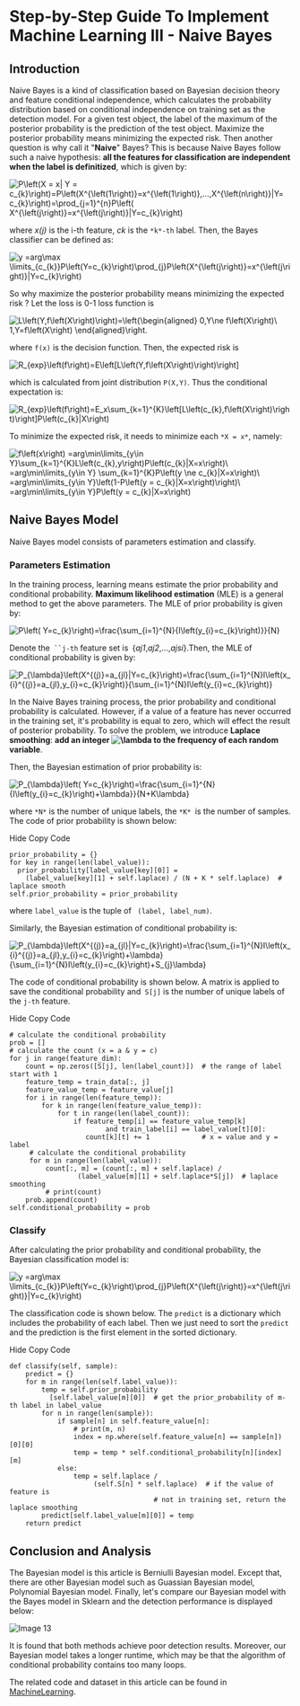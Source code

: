# Step-by-Step Guide To Implement Machine Learning III - Naive Bayes


## Introduction

Naive Bayes is a kind of classification based on Bayesian decision  theory and feature conditional independence, which calculates the  probability distribution based on conditional independence on training  set as the detection model. For a given test object, the label of the  maximum of the posterior probability is the prediction of the test  object. Maximize the posterior probability means minimizing the expected risk. Then another question is why call it "**Naive**" Bayes? This is because Naive Bayes follow such a naive hypothesis: **all the features for classification are independent when the label is definitized**, which is given by:

![P\left(X = x| Y = c_{k}\right)=P\left(X^{\left(1\right)}=x^{\left(1\right)},...,X^{\left(n\right)}|Y= c_{k}\right)=\prod_{j=1}^{n}P\left( X^{\left(j\right)}=x^{\left(j\right)}|Y=c_{k}\right)](https://www.zhihu.com/equation?tex=P%5Cleft%28X+%3D+x%7C+Y+%3D+c_%7Bk%7D%5Cright%29%3DP%5Cleft%28X%5E%7B%5Cleft%281%5Cright%29%7D%3Dx%5E%7B%5Cleft%281%5Cright%29%7D%2C...%2CX%5E%7B%5Cleft%28n%5Cright%29%7D%7CY%3D+c_%7Bk%7D%5Cright%29%3D%5Cprod_%7Bj%3D1%7D%5E%7Bn%7DP%5Cleft%28+X%5E%7B%5Cleft%28j%5Cright%29%7D%3Dx%5E%7B%5Cleft%28j%5Cright%29%7D%7CY%3Dc_%7Bk%7D%5Cright%29)

where *x(j)* is the i-th feature, *ck* is the `*k*-th` label. Then, the Bayes classifier can be defined as:

![y =arg\max \limits_{c_{k}}P\left(Y=c_{k}\right)\prod_{j}P\left(X^{\left(j\right)}=x^{\left(j\right)}|Y=c_{k}\right) ](https://www.zhihu.com/equation?tex=y+%3Darg%5Cmax+%5Climits_%7Bc_%7Bk%7D%7DP%5Cleft%28Y%3Dc_%7Bk%7D%5Cright%29%5Cprod_%7Bj%7DP%5Cleft%28X%5E%7B%5Cleft%28j%5Cright%29%7D%3Dx%5E%7B%5Cleft%28j%5Cright%29%7D%7CY%3Dc_%7Bk%7D%5Cright%29+)

So why maximize the posterior probability means minimizing the expected risk ? Let the loss is 0-1 loss function is

![L\left(Y,f\left(X\right)\right)=\left\{\begin{aligned} 0,Y\ne f\left(X\right)\\ 1,Y=f\left(X\right) \end{aligned}\right.](https://www.zhihu.com/equation?tex=L%5Cleft%28Y%2Cf%5Cleft%28X%5Cright%29%5Cright%29%3D%5Cleft%5C%7B%5Cbegin%7Baligned%7D+0%2CY%5Cne+f%5Cleft%28X%5Cright%29%5C%5C+1%2CY%3Df%5Cleft%28X%5Cright%29+%5Cend%7Baligned%7D%5Cright.)

where `f(x)` is the decision function. Then, the expected risk is

![R_{exp}\left(f\right)=E\left[L\left(Y,f\left(X\right)\right)\right]](https://www.zhihu.com/equation?tex=R_%7Bexp%7D%5Cleft%28f%5Cright%29%3DE%5Cleft%5BL%5Cleft%28Y%2Cf%5Cleft%28X%5Cright%29%5Cright%29%5Cright%5D)

which is calculated from joint distribution `P(X,Y)`. Thus the conditional expectation is:

![R_{exp}\left(f\right)=E_x\sum_{k=1}^{K}\left[L\left(c_{k},f\left(X\right)\right)\right]P\left(c_{k}|X\right)](https://www.zhihu.com/equation?tex=R_%7Bexp%7D%5Cleft%28f%5Cright%29%3DE_x%5Csum_%7Bk%3D1%7D%5E%7BK%7D%5Cleft%5BL%5Cleft%28c_%7Bk%7D%2Cf%5Cleft%28X%5Cright%29%5Cright%29%5Cright%5DP%5Cleft%28c_%7Bk%7D%7CX%5Cright%29)

To minimize the expected risk, it needs to minimize each `*X = x*`, namely:

![f\left(x\right) =arg\min\limits_{y\in Y}\sum_{k=1}^{K}L\left(c_{k},y\right)P\left(c_{k}|X=x\right)\\ =arg\min\limits_{y\in Y} \sum_{k=1}^{K}P\left(y \ne c_{k}|X=x\right)\\ =arg\min\limits_{y\in Y}\left(1-P\left(y = c_{k}|X=x\right)\right)\\ =arg\min\limits_{y\in Y}P\left(y = c_{k}|X=x\right)](https://www.zhihu.com/equation?tex=f%5Cleft%28x%5Cright%29+%3Darg%5Cmin%5Climits_%7By%5Cin+Y%7D%5Csum_%7Bk%3D1%7D%5E%7BK%7DL%5Cleft%28c_%7Bk%7D%2Cy%5Cright%29P%5Cleft%28c_%7Bk%7D%7CX%3Dx%5Cright%29%5C%5C+%3Darg%5Cmin%5Climits_%7By%5Cin+Y%7D+%5Csum_%7Bk%3D1%7D%5E%7BK%7DP%5Cleft%28y+%5Cne+c_%7Bk%7D%7CX%3Dx%5Cright%29%5C%5C+%3Darg%5Cmin%5Climits_%7By%5Cin+Y%7D%5Cleft%281-P%5Cleft%28y+%3D+c_%7Bk%7D%7CX%3Dx%5Cright%29%5Cright%29%5C%5C+%3Darg%5Cmin%5Climits_%7By%5Cin+Y%7DP%5Cleft%28y+%3D+c_%7Bk%7D%7CX%3Dx%5Cright%29)

## Naive Bayes Model

Naive Bayes model consists of parameters estimation and classify.

### Parameters Estimation

In the training process, learning means estimate the prior probability and conditional probability. **Maximum likelihood estimation** (MLE) is a general method to get the above parameters. The MLE of prior probability is given by:

![P\left( Y=c_{k}\right)=\frac{\sum_{i=1}^{N}{I\left(y_{i}=c_{k}\right)}}{N}](https://www.zhihu.com/equation?tex=P%5Cleft%28+Y%3Dc_%7Bk%7D%5Cright%29%3D%5Cfrac%7B%5Csum_%7Bi%3D1%7D%5E%7BN%7D%7BI%5Cleft%28y_%7Bi%7D%3Dc_%7Bk%7D%5Cright%29%7D%7D%7BN%7D)

Denote the` ``j-th` feature set is` `{*aj1*,*aj2*,...,*ajsi*}.Then, the MLE of conditional probability is given by:

![P_{\lambda}\left(X^{(j)}=a_{jl}|Y=c_{k}\right)=\frac{\sum_{i=1}^{N}I\left(x_{i}^{(j)}=a_{jl},y_{i}=c_{k}\right)}{\sum_{i=1}^{N}I\left(y_{i}=c_{k}\right)}](https://www.zhihu.com/equation?tex=P_%7B%5Clambda%7D%5Cleft%28X%5E%7B%28j%29%7D%3Da_%7Bjl%7D%7CY%3Dc_%7Bk%7D%5Cright%29%3D%5Cfrac%7B%5Csum_%7Bi%3D1%7D%5E%7BN%7DI%5Cleft%28x_%7Bi%7D%5E%7B%28j%29%7D%3Da_%7Bjl%7D%2Cy_%7Bi%7D%3Dc_%7Bk%7D%5Cright%29%7D%7B%5Csum_%7Bi%3D1%7D%5E%7BN%7DI%5Cleft%28y_%7Bi%7D%3Dc_%7Bk%7D%5Cright%29%7D)

In the Naive Bayes training process, the prior probability and  conditional probability is calculated. However, if a value of a feature  has never occurred in the training set, it's probability is equal to  zero, which will effect the result of posterior probability. To solve  the problem, we introduce **Laplace smoothing**: **add an integer ![\lambda](https://www.zhihu.com/equation?tex=%5Clambda) to the frequency of each random variable**.

Then, the Bayesian estimation of prior probability is:

![P_{\lambda}\left( Y=c_{k}\right)=\frac{\sum_{i=1}^{N}{I\left(y_{i}=c_{k}\right)+\lambda}}{N+K\lambda}](https://www.zhihu.com/equation?tex=P_%7B%5Clambda%7D%5Cleft%28+Y%3Dc_%7Bk%7D%5Cright%29%3D%5Cfrac%7B%5Csum_%7Bi%3D1%7D%5E%7BN%7D%7BI%5Cleft%28y_%7Bi%7D%3Dc_%7Bk%7D%5Cright%29%2B%5Clambda%7D%7D%7BN%2BK%5Clambda%7D)

where `*N*` is the number of unique labels, the `*K* `is the number of samples. The code of prior probability is shown below:

Hide   Copy Code

```
prior_probability = {}
for key in range(len(label_value)):
  prior_probability[label_value[key][0]] = 
    (label_value[key][1] + self.laplace) / (N + K * self.laplace)  # laplace smooth
self.prior_probability = prior_probability
```

where ` label_value ` is the tuple of ` (label, label_num)`.

Similarly, the Bayesian estimation of conditional probability is:

![P_{\lambda}\left(X^{(j)}=a_{jl}|Y=c_{k}\right)=\frac{\sum_{i=1}^{N}I\left(x_{i}^{(j)}=a_{jl},y_{i}=c_{k}\right)+\lambda}{\sum_{i=1}^{N}I\left(y_{i}=c_{k}\right)+S_{j}\lambda}](https://www.zhihu.com/equation?tex=P_%7B%5Clambda%7D%5Cleft%28X%5E%7B%28j%29%7D%3Da_%7Bjl%7D%7CY%3Dc_%7Bk%7D%5Cright%29%3D%5Cfrac%7B%5Csum_%7Bi%3D1%7D%5E%7BN%7DI%5Cleft%28x_%7Bi%7D%5E%7B%28j%29%7D%3Da_%7Bjl%7D%2Cy_%7Bi%7D%3Dc_%7Bk%7D%5Cright%29%2B%5Clambda%7D%7B%5Csum_%7Bi%3D1%7D%5E%7BN%7DI%5Cleft%28y_%7Bi%7D%3Dc_%7Bk%7D%5Cright%29%2BS_%7Bj%7D%5Clambda%7D)

The code of conditional probability is shown below. A matrix is applied to save the conditional probability and` S[j]` is the number of unique labels of the `j-th` feature.

Hide   Copy Code

```
# calculate the conditional probability
prob = []
# calculate the count (x = a & y = c)
for j in range(feature_dim):
    count = np.zeros([S[j], len(label_count)])  # the range of label start with 1
    feature_temp = train_data[:, j]
    feature_value_temp = feature_value[j]
    for i in range(len(feature_temp)):
        for k in range(len(feature_value_temp)):
            for t in range(len(label_count)):
                if feature_temp[i] == feature_value_temp[k]
                        and train_label[i] == label_value[t][0]:
                   count[k][t] += 1             # x = value and y = label
     # calculate the conditional probability
     for m in range(len(label_value)):
         count[:, m] = (count[:, m] + self.laplace) /
                 (label_value[m][1] + self.laplace*S[j])  # laplace smoothing
         # print(count)
    prob.append(count)
self.conditional_probability = prob
```

### Classify

After calculating the prior probability and conditional probability, the Bayesian classification model is:

![y =arg\max \limits_{c_{k}}P\left(Y=c_{k}\right)\prod_{j}P\left(X^{\left(j\right)}=x^{\left(j\right)}|Y=c_{k}\right) ](https://www.zhihu.com/equation?tex=y+%3Darg%5Cmax+%5Climits_%7Bc_%7Bk%7D%7DP%5Cleft%28Y%3Dc_%7Bk%7D%5Cright%29%5Cprod_%7Bj%7DP%5Cleft%28X%5E%7B%5Cleft%28j%5Cright%29%7D%3Dx%5E%7B%5Cleft%28j%5Cright%29%7D%7CY%3Dc_%7Bk%7D%5Cright%29+)

The classification code is shown below. The `predict` is a dictionary which includes the probability of each label. Then we just need to sort the `predict `and the prediction is the first element in the sorted dictionary.

Hide   Copy Code

```
def classify(self, sample):
    predict = {}
    for m in range(len(self.label_value)):
        temp = self.prior_probability
          [self.label_value[m][0]]  # get the prior_probability of m-th label in label_value
        for n in range(len(sample)):
            if sample[n] in self.feature_value[n]:
                # print(m, n)
                index = np.where(self.feature_value[n] == sample[n])[0][0]
                temp = temp * self.conditional_probability[n][index][m]
            else:
                temp = self.laplace /
                     (self.S[n] * self.laplace)  # if the value of feature is
                                    # not in training set, return the laplace smoothing
        predict[self.label_value[m][0]] = temp
    return predict
```

## Conclusion and Analysis

The Bayesian model is this article is Berniulli Bayesian model.  Except that, there are other Bayesian model such as Guassian Bayesian  model, Polynomial Bayesian model. Finally, let's compare our Bayesian  model with the Bayes model in Sklearn and the detection performance is  displayed below:

![Image 13](https://www.codeproject.com/KB/AI/4051340/d8fac4a5-fb08-457c-8857-aae12b082d20.Png)

It is found that both methods achieve poor detection results.  Moreover, our Bayesian model takes a longer runtime, which may be that  the algorithm of conditional probability contains too many loops.

The related code and dataset in this article can be found in [MachineLearning](https://github.com/DandelionLau/MachineLearning).